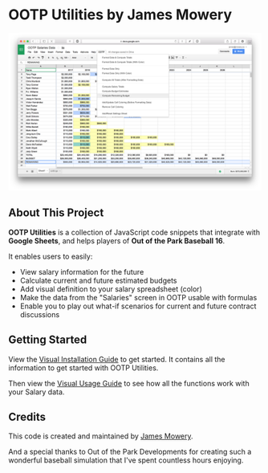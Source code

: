 # OOTP Utilities by James Mowery


[![OOTP Utilities](https://raw.githubusercontent.com/JamesMowery/OOTP-Utilities/master/docs/img/13.png)](https://raw.githubusercontent.com/JamesMowery/OOTP-Utilities/master/docs/img/13.png)

## About This Project

**OOTP Utilities** is a collection of JavaScript code snippets that integrate with **Google Sheets**, and helps players of **Out of the Park Baseball 16**.

It enables users to easily:

* View salary information for the future
* Calculate current and future estimated budgets
* Add visual definition to your salary spreadsheet (color)
* Make the data from the "Salaries" screen in OOTP usable with formulas
* Enable you to play out what-if scenarios for current and
  future contract discussions

## Getting Started

View the [Visual Installation Guide](https://github.com/JamesMowery/OOTP-Utilities/wiki/OOTP-Utilities-Visual-Install-Guide) to get started. It contains all the information to get started with OOTP Utilities.

Then view the [Visual Usage Guide](https://github.com/JamesMowery/OOTP-Utilities/wiki/OOTP-Utilities-Visual-Usage-Guide) to see how all the functions work with your Salary data.

## Credits

This code is created and maintained by [James Mowery](http://mowery.co/).

And a special thanks to Out of the Park Developments for creating such a wonderful baseball simulation that I've spent countless hours enjoying.
